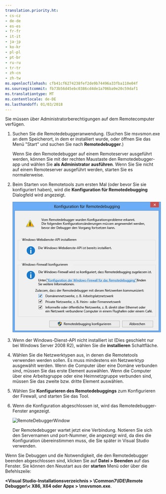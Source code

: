 ```yaml
---
translation.priority.ht:
- cs-cz
- de-de
- es-es
- fr-fr
- it-it
- ja-jp
- ko-kr
- pl-pl
- pt-br
- ru-ru
- tr-tr
- zh-cn
- zh-tw
ms.openlocfilehash: cfb41cf6274238fef2de9b74496a33fba110e04f
ms.sourcegitcommit: fb73b56d45ebc0386cd4de1a706ba9e20c59daf1
ms.translationtype: MT
ms.contentlocale: de-DE
ms.lasthandoff: 01/03/2018
---
```

Sie müssen über Administratorberechtigungen auf dem Remotecomputer verfügen.  
  
1.  Suchen Sie die Remotedebuggeranwendung. (Suchen Sie msvsmon.exe an dem Speicherort, in dem er installiert wurde, oder öffnen Sie das Menü "Start" und suchen Sie nach **Remotedebugger**.)
  
     Wenn Sie den Remotedebugger auf einem Remoteserver ausgeführt werden, können Sie mit der rechten Maustaste den Remotedebugger-app und wählen Sie **als Administrator ausführen**. Wenn Sie Sie nicht auf einem Remoteserver ausgeführt werden, starten Sie es normalerweise.
  
3.  Beim Starten von Remotetools zum ersten Mal (oder bevor Sie sie konfiguriert haben), wird die **Konfiguration für Remotedebugging** Dialogfeld wird angezeigt.  
  
     ![RemoteDebuggerConfWizardPage](../media/remotedebuggerconfwizardpage.png "RemoteDebuggerConfWizardPage")  
  
4.  Wenn der Windows-Dienst-API nicht installiert ist (Dies geschieht nur bei Windows Server 2008 R2), wählen Sie die **installieren** Schaltfläche.  
  
5.  Wählen Sie die Netzwerktypen aus, in denen die Remotetools verwenden werden sollen. Es muss mindestens ein Netzwerktyp ausgewählt werden. Wenn die Computer über eine Domäne verbunden sind, müssen Sie das erste Element auswählen. Wenn die Computer über eine Arbeitsgruppe oder eine Heimnetzgruppe verbunden sind, müssen Sie das zweite bzw. dritte Element auswählen.  
  
6.  Wählen Sie **Konfigurieren des Remotedebuggings** zum Konfigurieren der Firewall, und starten Sie das Tool.  
  
7.  Wenn die Konfiguration abgeschlossen ist, wird das Remotedebugger-Fenster angezeigt.
  
     ![RemoteDebuggerWindow](../media/remotedebuggerwindow.png "RemoteDebuggerWindow")
  
     Der Remotedebugger wartet jetzt eine Verbindung. Notieren Sie sich den Servernamen und port-Nummer, die angezeigt wird, da dies die Konfiguration übereinstimmen muss, die Sie später in Visual Studio verwenden.  
  
 Wenn Sie Debuggen und die Notwendigkeit, die den Remotedebugger beenden abgeschlossen sind, klicken Sie auf **Datei > Beenden** auf das Fenster. Sie können den Neustart aus der **starten** Menü oder über die Befehlszeile:  
  
 **\<Visual Studio-Installationsverzeichnis > \Common7\IDE\Remote Debugger\\< X86, X64 oder Appx > \msvsmon.exe**.  
